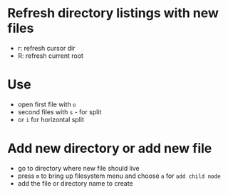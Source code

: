 # Refresh directory listings with new files

* r: refresh cursor dir
* R: refresh current root

# Use
* open first file with `o`
* second files with `s` - for split
* or `i` for horizontal split


# Add new directory or add new file
* go to directory where new file should live
* press `m` to bring up filesystem menu and choose `a` for `add child node`
* add the file or directory name to create
